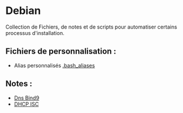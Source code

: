# Debian

Collection de Fichiers, de notes et de scripts pour automatiser certains processus d'installation.

## Fichiers de personnalisation :
- Alias personnalisés [.bash_aliases](.dotfiles/.bash_aliases) 

## Notes :
- [Dns Bind9](notes/dns_bind9.md)  
- [DHCP ISC](notes/dhcp_isc.md)  